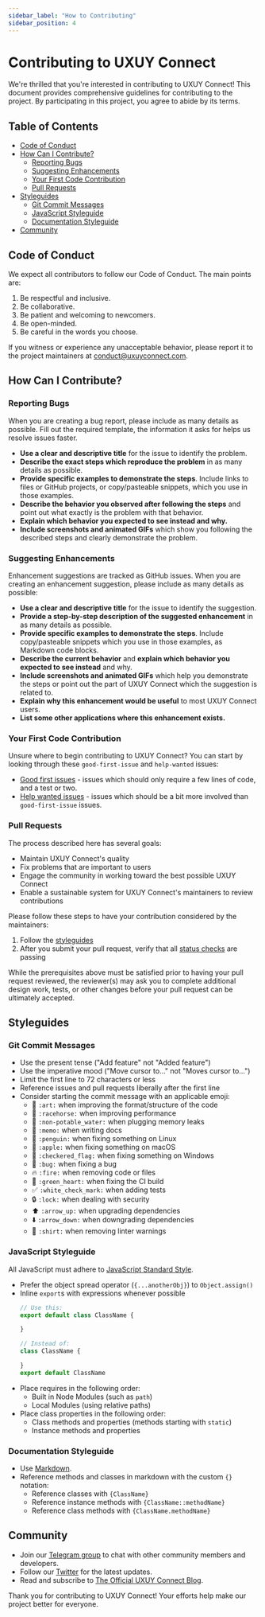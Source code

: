 ```yaml
---
sidebar_label: "How to Contributing"
sidebar_position: 4
---
```


# Contributing to UXUY Connect

We're thrilled that you're interested in contributing to UXUY Connect! This document provides comprehensive guidelines for contributing to the project. By participating in this project, you agree to abide by its terms.

## Table of Contents

- [Code of Conduct](#code-of-conduct)
- [How Can I Contribute?](#how-can-i-contribute)
  - [Reporting Bugs](#reporting-bugs)
  - [Suggesting Enhancements](#suggesting-enhancements)
  - [Your First Code Contribution](#your-first-code-contribution)
  - [Pull Requests](#pull-requests)
- [Styleguides](#styleguides)
  - [Git Commit Messages](#git-commit-messages)
  - [JavaScript Styleguide](#javascript-styleguide)
  - [Documentation Styleguide](#documentation-styleguide)
- [Community](#community)

## Code of Conduct

We expect all contributors to follow our Code of Conduct. The main points are:

1. Be respectful and inclusive.
2. Be collaborative.
3. Be patient and welcoming to newcomers.
4. Be open-minded.
5. Be careful in the words you choose.

If you witness or experience any unacceptable behavior, please report it to the project maintainers at conduct@uxuyconnect.com.

## How Can I Contribute?

### Reporting Bugs

When you are creating a bug report, please include as many details as possible. Fill out the required template, the information it asks for helps us resolve issues faster.

- **Use a clear and descriptive title** for the issue to identify the problem.
- **Describe the exact steps which reproduce the problem** in as many details as possible.
- **Provide specific examples to demonstrate the steps**. Include links to files or GitHub projects, or copy/pasteable snippets, which you use in those examples.
- **Describe the behavior you observed after following the steps** and point out what exactly is the problem with that behavior.
- **Explain which behavior you expected to see instead and why.**
- **Include screenshots and animated GIFs** which show you following the described steps and clearly demonstrate the problem.

### Suggesting Enhancements

Enhancement suggestions are tracked as GitHub issues. When you are creating an enhancement suggestion, please include as many details as possible:

- **Use a clear and descriptive title** for the issue to identify the suggestion.
- **Provide a step-by-step description of the suggested enhancement** in as many details as possible.
- **Provide specific examples to demonstrate the steps**. Include copy/pasteable snippets which you use in those examples, as Markdown code blocks.
- **Describe the current behavior** and **explain which behavior you expected to see instead** and why.
- **Include screenshots and animated GIFs** which help you demonstrate the steps or point out the part of UXUY Connect which the suggestion is related to.
- **Explain why this enhancement would be useful** to most UXUY Connect users.
- **List some other applications where this enhancement exists.**

### Your First Code Contribution

Unsure where to begin contributing to UXUY Connect? You can start by looking through these `good-first-issue` and `help-wanted` issues:

* [Good first issues](https://github.com/uxuyconnect/uxuyconnect/labels/good%20first%20issue) - issues which should only require a few lines of code, and a test or two.
* [Help wanted issues](https://github.com/uxuyconnect/uxuyconnect/labels/help%20wanted) - issues which should be a bit more involved than `good-first-issue` issues.

### Pull Requests

The process described here has several goals:

- Maintain UXUY Connect's quality
- Fix problems that are important to users
- Engage the community in working toward the best possible UXUY Connect
- Enable a sustainable system for UXUY Connect's maintainers to review contributions

Please follow these steps to have your contribution considered by the maintainers:

1. Follow the [styleguides](#styleguides)
2. After you submit your pull request, verify that all [status checks](https://help.github.com/articles/about-status-checks/) are passing

While the prerequisites above must be satisfied prior to having your pull request reviewed, the reviewer(s) may ask you to complete additional design work, tests, or other changes before your pull request can be ultimately accepted.

## Styleguides

### Git Commit Messages

* Use the present tense ("Add feature" not "Added feature")
* Use the imperative mood ("Move cursor to..." not "Moves cursor to...")
* Limit the first line to 72 characters or less
* Reference issues and pull requests liberally after the first line
* Consider starting the commit message with an applicable emoji:
  * 🎨 `:art:` when improving the format/structure of the code
  * 🐎 `:racehorse:` when improving performance
  * 🚱 `:non-potable_water:` when plugging memory leaks
  * 📝 `:memo:` when writing docs
  * 🐧 `:penguin:` when fixing something on Linux
  * 🍎 `:apple:` when fixing something on macOS
  * 🏁 `:checkered_flag:` when fixing something on Windows
  * 🐛 `:bug:` when fixing a bug
  * 🔥 `:fire:` when removing code or files
  * 💚 `:green_heart:` when fixing the CI build
  * ✅ `:white_check_mark:` when adding tests
  * 🔒 `:lock:` when dealing with security
  * ⬆️ `:arrow_up:` when upgrading dependencies
  * ⬇️ `:arrow_down:` when downgrading dependencies
  * 👕 `:shirt:` when removing linter warnings

### JavaScript Styleguide

All JavaScript must adhere to [JavaScript Standard Style](https://standardjs.com/).

* Prefer the object spread operator (`{...anotherObj}`) to `Object.assign()`
* Inline `export`s with expressions whenever possible
  ```js
  // Use this:
  export default class ClassName {

  }

  // Instead of:
  class ClassName {

  }
  export default ClassName
  ```
* Place requires in the following order:
  * Built in Node Modules (such as `path`)
  * Local Modules (using relative paths)
* Place class properties in the following order:
  * Class methods and properties (methods starting with `static`)
  * Instance methods and properties

### Documentation Styleguide

* Use [Markdown](https://daringfireball.net/projects/markdown/).
* Reference methods and classes in markdown with the custom `{}` notation:
  * Reference classes with `{ClassName}`
  * Reference instance methods with `{ClassName::methodName}`
  * Reference class methods with `{ClassName.methodName}`

## Community

* Join our [Telegram group](https://t.me/uxuyconnect) to chat with other community members and developers.
* Follow our [Twitter](https://twitter.com/uxuyconnect) for the latest updates.
* Read and subscribe to [The Official UXUY Connect Blog](https://blog.uxuyconnect.com).

Thank you for contributing to UXUY Connect! Your efforts help make our project better for everyone.
